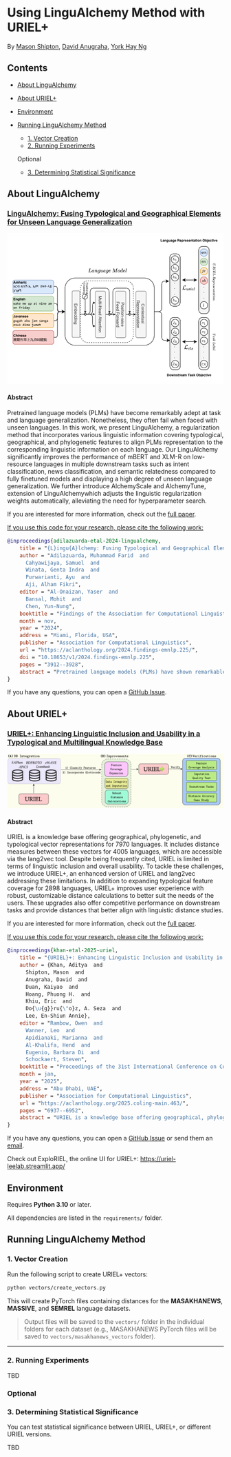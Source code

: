 # Using LinguAlchemy Method with URIEL+

By [Mason Shipton](https://github.com/Masonshipton25), [David Anugraha](https://github.com/davidanugraha), [York Hay Ng](https://github.com/Swithord)

## Contents

- [About LinguAlchemy](#about-lingualchemy)
- [About URIEL+](#about-uriel)
- [Environment](#environment)
- [Running LinguAlchemy Method](#running-lingualchemy-method)
  - [1. Vector Creation](#1-vector-creation)
  - [2. Running Experiments](#2-running-experiments)

  Optional

  - [3. Determining Statistical Significance](#3-determining-statistical-significance)

## About LinguAlchemy

### [LinguAlchemy: Fusing Typological and Geographical Elements for Unseen Language Generalization](https://aclanthology.org/2024.findings-emnlp.225/)

![LINGUALCHEMY enhances performance in unseen languages by allowing the model to predict the linguistic vector and then fitting it via a similarity loss towards the specific language’s URIEL vector.](./logos/lingualchemy_logo.png)

#### Abstract

Pretrained language models (PLMs) have become remarkably adept at task and language generalization. Nonetheless, they often fail when faced with unseen languages. In this work, we present LinguAlchemy, a regularization method that incorporates various linguistic information covering typological, geographical, and phylogenetic features to align PLMs representation to the corresponding linguistic information on each language. Our LinguAlchemy significantly improves the performance of mBERT and XLM-R on low-resource languages in multiple downstream tasks such as intent classification, news classification, and semantic relatedness compared to fully finetuned models and displaying a high degree of unseen language generalization. We further introduce AlchemyScale and AlchemyTune, extension of LinguAlchemywhich adjusts the linguistic regularization weights automatically, alleviating the need for hyperparameter search. 

If you are interested for more information, check out the [full paper](https://aclanthology.org/2024.findings-emnlp.225/).

<u>If you use this code for your research, please cite the following work:</u>

```bibtex
@inproceedings{adilazuarda-etal-2024-lingualchemy,
    title = "{L}ingu{A}lchemy: Fusing Typological and Geographical Elements for Unseen Language Generalization",
    author = "Adilazuarda, Muhammad Farid  and
      Cahyawijaya, Samuel  and
      Winata, Genta Indra  and
      Purwarianti, Ayu  and
      Aji, Alham Fikri",
    editor = "Al-Onaizan, Yaser  and
      Bansal, Mohit  and
      Chen, Yun-Nung",
    booktitle = "Findings of the Association for Computational Linguistics: EMNLP 2024",
    month = nov,
    year = "2024",
    address = "Miami, Florida, USA",
    publisher = "Association for Computational Linguistics",
    url = "https://aclanthology.org/2024.findings-emnlp.225/",
    doi = "10.18653/v1/2024.findings-emnlp.225",
    pages = "3912--3928",
    abstract = "Pretrained language models (PLMs) have shown remarkable generalization toward multiple tasks and languages. Nonetheless, the generalization of PLMs towards unseen languages is poor, resulting in significantly worse language performance, or even generating nonsensical responses that are comparable to a random baseline. This limitation has been a longstanding problem of PLMs raising the problem of diversity and equal access to language modeling technology. In this work, we solve this limitation by introducing LinguAlchemy, a regularization technique that incorporates various aspects of languages covering typological, geographical, and phylogenetic constraining the resulting representation of PLMs to better characterize the corresponding linguistics constraints. LinguAlchemy significantly improves the accuracy performance of mBERT and XLM-R on unseen languages by {\textasciitilde}18{\%} and {\textasciitilde}2{\%}, respectively compared to fully finetuned models and displaying a high degree of unseen language generalization. We further introduce AlchemyScale and AlchemyTune, extension of LinguAlchemy which adjusts the linguistic regularization weights automatically, alleviating the need for hyperparameter search. LinguAlchemy enables better cross-lingual generalization to unseen languages which is vital for better inclusivity and accessibility of PLMs."
}
```

If you have any questions, you can open a [GitHub Issue](https://github.com/faridlazuarda/LinguAlchemy/issues).


## About URIEL+

### [URIEL+: Enhancing Linguistic Inclusion and Usability in a Typological and Multilingual Knowledge Base](https://aclanthology.org/2025.coling-main.463/)

![knowledge base for natural language processing](./logos/urielplus_logo.png)

#### Abstract
URIEL is a knowledge base offering geographical, phylogenetic, and typological vector representations for 7970 languages. It includes distance measures between these vectors for 4005 languages, which are accessible via the lang2vec tool. Despite being frequently cited, URIEL is limited in terms of linguistic inclusion and overall usability. To tackle these challenges, we introduce URIEL+, an enhanced version of URIEL and lang2vec addressing these limitations. In addition to expanding typological feature coverage for 2898 languages, URIEL+ improves user experience with robust, customizable distance calculations to better suit the needs of the users. These upgrades also offer competitive performance on downstream tasks and provide distances that better align with linguistic distance studies.

If you are interested for more information, check out the [full paper](https://aclanthology.org/2025.coling-main.463/).

<u>If you use this code for your research, please cite the following work:</u>

```bibtex
@inproceedings{khan-etal-2025-uriel,
    title = "{URIEL}+: Enhancing Linguistic Inclusion and Usability in a Typological and Multilingual Knowledge Base",
    author = {Khan, Aditya  and
      Shipton, Mason  and
      Anugraha, David  and
      Duan, Kaiyao  and
      Hoang, Phuong H.  and
      Khiu, Eric  and
      Do{\u{g}}ru{\"o}z, A. Seza  and
      Lee, En-Shiun Annie},
    editor = "Rambow, Owen  and
      Wanner, Leo  and
      Apidianaki, Marianna  and
      Al-Khalifa, Hend  and
      Eugenio, Barbara Di  and
      Schockaert, Steven",
    booktitle = "Proceedings of the 31st International Conference on Computational Linguistics",
    month = jan,
    year = "2025",
    address = "Abu Dhabi, UAE",
    publisher = "Association for Computational Linguistics",
    url = "https://aclanthology.org/2025.coling-main.463/",
    pages = "6937--6952",
    abstract = "URIEL is a knowledge base offering geographical, phylogenetic, and typological vector representations for 7970 languages. It includes distance measures between these vectors for 4005 languages, which are accessible via the lang2vec tool. Despite being frequently cited, URIEL is limited in terms of linguistic inclusion and overall usability. To tackle these challenges, we introduce URIEL+, an enhanced version of URIEL and lang2vec that addresses these limitations. In addition to expanding typological feature coverage for 2898 languages, URIEL+ improves the user experience with robust, customizable distance calculations to better suit the needs of users. These upgrades also offer competitive performance on downstream tasks and provide distances that better align with linguistic distance studies."
}
```

If you have any questions, you can open a [GitHub Issue](https://github.com/Lee-Language-Lab/URIELPlus/issues) or send them an [email](mailto:masonshipton25@gmail.com).

Check out ExploRIEL, the online UI for URIEL+: https://uriel-leelab.streamlit.app/ 


## Environment

Requires **Python 3.10** or later.

All dependencies are listed in the `requirements/` folder.

## Running LinguAlchemy Method

### 1. Vector Creation

Run the following script to create URIEL+ vectors:

```bash
python vectors/create_vectors.py
```

This will create PyTorch files containing distances for the **MASAKHANEWS**, **MASSIVE**, and **SEMREL** language datasets.

> Output files will be saved to the `vectors/` folder in the individual folders for each dataset (e.g., MASAKHANEWS PyTorch files will be saved to `vectors/masakhanews_vectors` folder).

---

### 2. Running Experiments

TBD

### Optional

### 3. Determining Statistical Significance

You can test statistical significance between URIEL, URIEL+, or different URIEL versions.

TBD